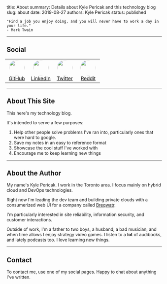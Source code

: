 title: About
summary: Details about Kyle Pericak and this technology blog
slug: about
date: 2019-08-27
authors: Kyle Pericak
status: published


```
"Find a job you enjoy doing, and you will never have to work a day in your life."
- Mark Twain
```

---

## Social
<style>
  .social-button{
    padding: 0;
    width: 50px;
    height: 50px;
    margin-left: 5px;
    margin-right: 5px;
    border-radius: 25px;
  }
</style>
<table style="text-align: center; margin-left: -5px;">
  <tr>
  <td>
    <a href="https://github.com/kylep/">
      <img src="/images/GitHub.png"   class="social-button" /><br />
      GitHub
    </a>
  </td>
  <td>
    <a href="https://ca.linkedin.com/in/kpericak">
      <img src="/images/LinkedIn.png" class="social-button" /><br />
      LinkedIn
    </a>
  </td>
  <td>
    <a href="https://twitter.com/kylepericak">
      <img src="/images/Twitter.png"  class="social-button "/><br />
      Twitter
    </a>
  </td>
  <td>
    <a href="https://www.reddit.com/user/kepper/">
      <img src="/images/Reddit.png"   class="social-button" /><br />
      Reddit
    </a>
  </td>
  </tr>
</table>


---


## About This Site

This here's my technology blog.

It's intended to serve a few purposes:

1. Help other people solve problems I've ran into, particularly ones that were
   hard to google.
1. Save my notes in an easy to reference format
1. Showcase the cool stuff I've worked with
1. Encourage me to keep learning new things

---


## About the Author

My name's Kyle Pericak. I work in the Toronto area.
I focus mainly on hybrid cloud and DevOps technologies.

Right now I'm leading the dev team and building
private clouds with a consumerized web UI for a company called [Breqwatr](https://breqwatr.com).

I'm particularly interested in site reliability, information security, and
customer interactions.

Outside of work, I'm a father to two boys, a husband, a bad musician, and
when time allows I enjoy strategy video games. I listen to a **lot** of
audibooks, and lately podcasts too. I love learning new things.



---


## Contact

To contact me, use one of my social pages. Happy to chat about anything I've
written.
